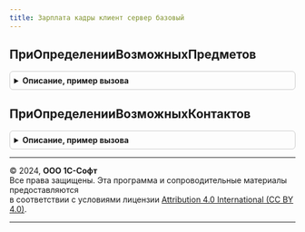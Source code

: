 ```yaml
---
title: Зарплата кадры клиент сервер базовый
---
```



## ПриОпределенииВозможныхПредметов
<details style="margin: 1em 0; padding: 0.5em; border: 1px solid #ccc; border-radius: 6px;">

<summary style="font-weight: bold; cursor: pointer;">Описание, пример вызова</summary>

```bsl

// См. ВзаимодействияКлиентСерверПереопределяемый.ПриОпределенииВозможныхПредметов
Процедура ПриОпределенииВозможныхПредметов(ТипыПредметов) Экспорт
```

Пример вызова
```bsl
ЗарплатаКадрыКлиентСерверБазовый.ПриОпределенииВозможныхПредметов(ТипыПредметов) 
```
</details>

## ПриОпределенииВозможныхКонтактов
<details style="margin: 1em 0; padding: 0.5em; border: 1px solid #ccc; border-radius: 6px;">

<summary style="font-weight: bold; cursor: pointer;">Описание, пример вызова</summary>

```bsl

// См. ВзаимодействияКлиентСерверПереопределяемый.ПриОпределенииВозможныхКонтактов
Процедура ПриОпределенииВозможныхКонтактов(ТипыКонтактов) Экспорт
```

Пример вызова
```bsl
ЗарплатаКадрыКлиентСерверБазовый.ПриОпределенииВозможныхКонтактов(ТипыКонтактов) 
```
</details>

---

© 2024, **ООО 1С-Софт**  
Все права защищены. Эта программа и сопроводительные материалы предоставляются  
в соответствии с условиями лицензии [Attribution 4.0 International (CC BY 4.0)](https://creativecommons.org/licenses/by/4.0/legalcode).

---
